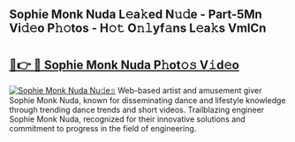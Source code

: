 ## Sophie Monk Nuda L𝚎a𝚔ed N𝚞𝚍e - Part-5Mn Vi𝚍𝚎o P𝚑𝚘tos - H𝚘𝚝 O𝚗𝚕yf𝚊ns L𝚎a𝚔s VmlCn

# <h2><a href="http://kf27b2f.oniu.top/?m=Sophie+Monk+Nuda">🔗👉 🔴 Sophie Monk Nuda P𝚑ot𝚘𝚜 V𝚒d𝚎o</a></h2>

[![Sophie Monk Nuda Nu𝚍e𝚜](https://i.imgur.com/0qMVB7G.gif)](http://kf27b2f.oniu.top/?m=Sophie+Monk+Nuda)
Web-based artist and amusement giver Sophie Monk Nuda, known for disseminating dance and lifestyle knowledge through trending dance trends and short videos. Trailblazing engineer Sophie Monk Nuda, recognized for their innovative solutions and commitment to progress in the field of engineering.  
